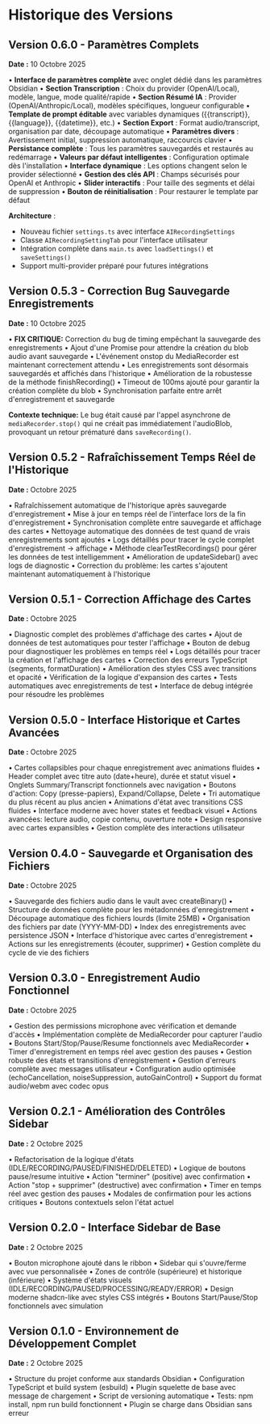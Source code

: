 # Historique des Versions

## Version 0.6.0 - Paramètres Complets
**Date :** 10 Octobre 2025

• **Interface de paramètres complète** avec onglet dédié dans les paramètres Obsidian
• **Section Transcription** : Choix du provider (OpenAI/Local), modèle, langue, mode qualité/rapide
• **Section Résumé IA** : Provider (OpenAI/Anthropic/Local), modèles spécifiques, longueur configurable
• **Template de prompt éditable** avec variables dynamiques ({{transcript}}, {{language}}, {{datetime}}, etc.)
• **Section Export** : Format audio/transcript, organisation par date, découpage automatique
• **Paramètres divers** : Avertissement initial, suppression automatique, raccourcis clavier
• **Persistance complète** : Tous les paramètres sauvegardés et restaurés au redémarrage
• **Valeurs par défaut intelligentes** : Configuration optimale dès l'installation
• **Interface dynamique** : Les options changent selon le provider sélectionné
• **Gestion des clés API** : Champs sécurisés pour OpenAI et Anthropic
• **Slider interactifs** : Pour taille des segments et délai de suppression
• **Bouton de réinitialisation** : Pour restaurer le template par défaut

**Architecture** :
- Nouveau fichier `settings.ts` avec interface `AIRecordingSettings`
- Classe `AIRecordingSettingTab` pour l'interface utilisateur
- Intégration complète dans `main.ts` avec `loadSettings()` et `saveSettings()`
- Support multi-provider préparé pour futures intégrations

## Version 0.5.3 - Correction Bug Sauvegarde Enregistrements
**Date :** 10 Octobre 2025

• **FIX CRITIQUE:** Correction du bug de timing empêchant la sauvegarde des enregistrements
• Ajout d'une Promise pour attendre la création du blob audio avant sauvegarde
• L'événement onstop du MediaRecorder est maintenant correctement attendu
• Les enregistrements sont désormais sauvegardés et affichés dans l'historique
• Amélioration de la robustesse de la méthode finishRecording()
• Timeout de 100ms ajouté pour garantir la création complète du blob
• Synchronisation parfaite entre arrêt d'enregistrement et sauvegarde

**Contexte technique:** Le bug était causé par l'appel asynchrone de `mediaRecorder.stop()` qui ne créait pas immédiatement l'audioBlob, provoquant un retour prématuré dans `saveRecording()`.

## Version 0.5.2 - Rafraîchissement Temps Réel de l'Historique
**Date :** Octobre 2025

• Rafraîchissement automatique de l'historique après sauvegarde d'enregistrement
• Mise à jour en temps réel de l'interface lors de la fin d'enregistrement
• Synchronisation complète entre sauvegarde et affichage des cartes
• Nettoyage automatique des données de test quand de vrais enregistrements sont ajoutés
• Logs détaillés pour tracer le cycle complet d'enregistrement → affichage
• Méthode clearTestRecordings() pour gérer les données de test intelligemment
• Amélioration de updateSidebar() avec logs de diagnostic
• Correction du problème: les cartes s'ajoutent maintenant automatiquement à l'historique

## Version 0.5.1 - Correction Affichage des Cartes
**Date :** Octobre 2025

• Diagnostic complet des problèmes d'affichage des cartes
• Ajout de données de test automatiques pour tester l'affichage
• Bouton de debug pour diagnostiquer les problèmes en temps réel
• Logs détaillés pour tracer la création et l'affichage des cartes
• Correction des erreurs TypeScript (segments, formatDuration)
• Amélioration des styles CSS avec transitions et opacité
• Vérification de la logique d'expansion des cartes
• Tests automatiques avec enregistrements de test
• Interface de debug intégrée pour résoudre les problèmes

## Version 0.5.0 - Interface Historique et Cartes Avancées
**Date :** Octobre 2025

• Cartes collapsibles pour chaque enregistrement avec animations fluides
• Header complet avec titre auto (date+heure), durée et statut visuel
• Onglets Summary/Transcript fonctionnels avec navigation
• Boutons d'action: Copy (presse-papiers), Expand/Collapse, Delete
• Tri automatique du plus récent au plus ancien
• Animations d'état avec transitions CSS fluides
• Interface moderne avec hover states et feedback visuel
• Actions avancées: lecture audio, copie contenu, ouverture note
• Design responsive avec cartes expansibles
• Gestion complète des interactions utilisateur

## Version 0.4.0 - Sauvegarde et Organisation des Fichiers
**Date :** Octobre 2025

• Sauvegarde des fichiers audio dans le vault avec createBinary()
• Structure de données complète pour les métadonnées d'enregistrement
• Découpage automatique des fichiers lourds (limite 25MB)
• Organisation des fichiers par date (YYYY-MM-DD)
• Index des enregistrements avec persistence JSON
• Interface d'historique avec cartes d'enregistrement
• Actions sur les enregistrements (écouter, supprimer)
• Gestion complète du cycle de vie des fichiers

## Version 0.3.0 - Enregistrement Audio Fonctionnel
**Date :** Octobre 2025

• Gestion des permissions microphone avec vérification et demande d'accès
• Implémentation complète de MediaRecorder pour capturer l'audio
• Boutons Start/Stop/Pause/Resume fonctionnels avec MediaRecorder
• Timer d'enregistrement en temps réel avec gestion des pauses
• Gestion robuste des états et transitions d'enregistrement
• Gestion d'erreurs complète avec messages utilisateur
• Configuration audio optimisée (echoCancellation, noiseSuppression, autoGainControl)
• Support du format audio/webm avec codec opus

## Version 0.2.1 - Amélioration des Contrôles Sidebar
**Date :** 2 Octobre 2025

• Refactorisation de la logique d'états (IDLE/RECORDING/PAUSED/FINISHED/DELETED)
• Logique de boutons pause/resume intuitive
• Action "terminer" (positive) avec confirmation
• Action "stop + supprimer" (destructive) avec confirmation
• Timer en temps réel avec gestion des pauses
• Modales de confirmation pour les actions critiques
• Boutons contextuels selon l'état actuel

## Version 0.2.0 - Interface Sidebar de Base
**Date :** 2 Octobre 2025

• Bouton microphone ajouté dans le ribbon
• Sidebar qui s'ouvre/ferme avec vue personnalisée
• Zones de contrôle (supérieure) et historique (inférieure)
• Système d'états visuels (IDLE/RECORDING/PAUSED/PROCESSING/READY/ERROR)
• Design moderne shadcn-like avec styles CSS intégrés
• Boutons Start/Pause/Stop fonctionnels avec simulation

## Version 0.1.0 - Environnement de Développement Complet
**Date :** 2 Octobre 2025

• Structure du projet conforme aux standards Obsidian
• Configuration TypeScript et build system (esbuild)
• Plugin squelette de base avec message de chargement
• Script de versioning automatique
• Tests: npm install, npm run build fonctionnent
• Plugin se charge dans Obsidian sans erreur


